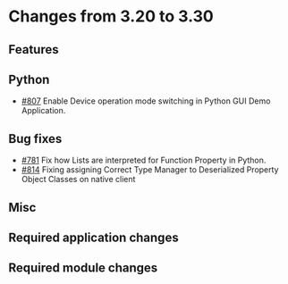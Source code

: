 # Changes from 3.20 to 3.30

## Features



## Python

- [#807](https://github.com/openDAQ/openDAQ/pull/807) Enable Device operation mode switching in Python GUI Demo Application.

## Bug fixes

- [#781](https://github.com/openDAQ/openDAQ/pull/781) Fix how Lists are interpreted for Function Property in Python.
- [#814](https://github.com/openDAQ/openDAQ/pull/814) Fixing assigning Correct Type Manager to Deserialized Property Object Classes on native client

## Misc



## Required application changes



## Required module changes


